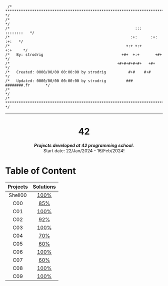 ```
 /* ************************************************************************** */
/*                                                                            */
/*                                                        :::      ::::::::   */
/*                                                      :+:      :+:    :+:   */
/*                                                    +:+ +:+         +:+     */
/*   By: strodrig                                   +#+  +:+       +#+        */
/*                                                +#+#+#+#+#+   +#+           */
/*   Created: 0000/00/00 00:00:00 by strodrig          #+#    #+#             */
/*   Updated: 0000/00/00 00:00:00 by strodrig         ###   ########.fr       */
/*                                                                            */
/* ************************************************************************** */
```
---

<h1 align="center">
	42
</h1>

<p align="center">
	<b><i>Projects developed at 42 </a> programming school.</i></b><br>
	Start date: 22/Jan/2024 - 16/Feb/2024!
</p>

 # Table of Content
| Projects      | Solutions  |
| :--------------:| :----------:|
| Shell00 | [100%](./Shell00) |
| C00 | [85%](./C00) |
| C01 | [100%](./C01) |
| C02 | [92%](./C02) |
| C03 |  [100%](./C03) |
| C04 |  [70%](./C04)|
| C05 | [60%](./C05)|
| C06 | [100%](./C06) |
| C07 |  [60%](./C07)|
| C08 | [100%](./C08) |
| C09 |  [100%](./C09)|
